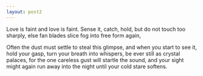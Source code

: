 ```yaml
---
layout: post2
---
```


Love is faint and love is faint. Sense it, catch, hold, but do not touch too sharply,
else fan blades slice fog into free form again,

Often the dust must settle to steal this glimpse,
and when you start to see it,
hold your gasp, turn your breath into whispers, be ever still as crystal palaces,
for the one careless gust will startle the sound, and your sight might again run
away into the night until your cold stare softens.
